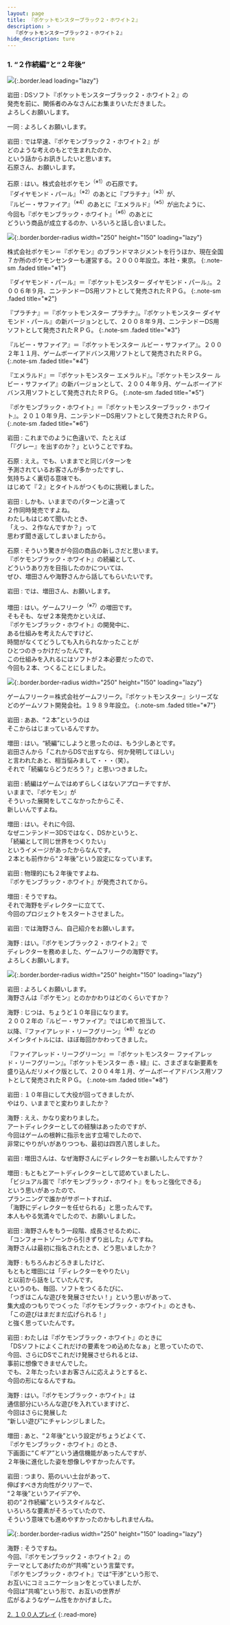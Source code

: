 ```yaml
---
layout: page
title: 『ポケットモンスターブラック２・ホワイト２』
description: >
  『ポケットモンスターブラック２・ホワイト２』
hide_description: ture
---
```


### 1. “２作続編”と“２年後”

![](/interviews/jp/nds/irej/vol1/img/mainvisual1.jpg){:.border.lead loading="lazy"}

岩田
: DSソフト『ポケットモンスターブラック２・ホワイト２』の<br>発売を前に、関係者のみなさんにお集まりいただきました。<br>よろしくお願いします。

一同
: よろしくお願いします。

岩田
: では早速、『ポケモンブラック２・ホワイト２』が<br>どのような考えのもとで生まれたのか、<br>という話からお訊きしたいと思います。<br>石原さん、お願いします。

石原
: はい。株式会社ポケモン<sup>（※1）</sup>の石原です。<br>『ダイヤモンド・パール』<sup>（※2）</sup>のあとに『プラチナ』<sup>（※3）</sup>が、<br>『ルビー・サファイア』<sup>（※4）</sup>のあとに『エメラルド』<sup>（※5）</sup>が出たように、<br>今回も『ポケモンブラック・ホワイト』<sup>（※6）</sup>のあとに<br>どういう商品が成立するのか、いろいろと話し合いました。

![](/interviews/jp/nds/irej/vol1/img/photo1.jpg){:.border.border-radius width="250" height="150" loading="lazy"}


株式会社ポケモン＝『ポケモン』のブランドマネジメントを行うほか、現在全国７か所のポケモンセンターも運営する。２０００年設立。本社・東京。
{:.note-sm .faded title="※1"}


『ダイヤモンド・パール』＝『ポケットモンスター ダイヤモンド・パール』。２００６年９月、ニンテンドーDS用ソフトとして発売されたＲＰＧ。
{:.note-sm .faded title="※2"}


『プラチナ』＝『ポケットモンスター プラチナ』。『ポケットモンスター ダイヤモンド・パール』の新バージョンとして、２００８年９月、ニンテンドーDS用ソフトとして発売されたＲＰＧ。
{:.note-sm .faded title="※3"}


『ルビー・サファイア』＝『ポケットモンスター ルビー・サファイア』。２００２年１１月、ゲームボーイアドバンス用ソフトとして発売されたＲＰＧ。
{:.note-sm .faded title="※4"}


『エメラルド』＝『ポケットモンスター エメラルド』。『ポケットモンスター ルビー・サファイア』の新バージョンとして、２００４年９月、ゲームボーイアドバンス用ソフトとして発売されたＲＰＧ。
{:.note-sm .faded title="※5"}


『ポケモンブラック・ホワイト』＝『ポケットモンスターブラック・ホワイト』。２０１０年９月、ニンテンドーDS用ソフトとして発売されたＲＰＧ。
{:.note-sm .faded title="※6"}

岩田
: これまでのように色違いで、たとえば<br>「『グレー』を出すのか？」ということですね。

石原
: ええ。でも、いままでと同じパターンを<br>予測されているお客さんが多かったですし、<br>気持ちよく裏切る意味でも、<br>はじめて『２』とタイトルがつくものに挑戦しました。

岩田
: しかも、いままでのパターンと違って<br>２作同時発売ですよね。<br>わたしもはじめて聞いたとき、<br>「えっ、２作なんですか？」って<br>思わず聞き返してしまいましたから。

石原
: そういう驚きが今回の商品の新しさだと思います。<br>『ポケモンブラック・ホワイト』の続編として、<br>どういうあり方を目指したのかについては、<br>ぜひ、増田さんや海野さんから話してもらいたいです。

岩田
: では、増田さん、お願いします。

増田
: はい。ゲームフリーク<sup>（※7）</sup>の増田です。<br>そもそも、なぜ２本発売かといえば、<br>『ポケモンブラック・ホワイト』の開発中に、<br>ある仕組みを考えたんですけど、<br>時間がなくてどうしても入れられなかったことが<br>ひとつのきっかけだったんです。<br>この仕組みを入れるにはソフトが２本必要だったので、<br>今回も２本、つくることにしました。

![](/interviews/jp/nds/irej/vol1/img/photo2.jpg){:.border.border-radius width="250" height="150" loading="lazy"}


ゲームフリーク＝株式会社ゲームフリーク。『ポケットモンスター』シリーズなどのゲームソフト開発会社。１９８９年設立。
{:.note-sm .faded title="※7"}

岩田
: ああ、“２本”というのは<br>そこからはじまっているんですか。

増田
: はい。“続編”にしようと思ったのは、もう少しあとです。<br>岩田さんから「これからDSで出すなら、何か発明してほしい」<br>と言われたあと、相当悩みまして・・・（笑）。<br>それで「続編ならどうだろう？」と思いつきました。

岩田
: 続編はゲームではめずらしくはないアプローチですが、<br>いままで、『ポケモン』が<br>そういった展開をしてこなかったからこそ、<br>新しいんですよね。

増田
: はい。それに今回、<br>なぜニンテンドー3DSではなく、DSかというと、<br>「続編として同じ世界をつくりたい」<br>というイメージがあったからなんです。<br>２本とも前作から“２年後”という設定になっています。

岩田
: 物理的にも２年後ですよね、<br>『ポケモンブラック・ホワイト』が発売されてから。

増田
: そうですね。<br>それで海野をディレクターに立てて、<br>今回のプロジェクトをスタートさせました。

岩田
: では海野さん、自己紹介をお願いします。

海野
: はい。『ポケモンブラック２・ホワイト２』で<br>ディレクターを務めました、ゲームフリークの海野です。<br>よろしくお願いします。

![](/interviews/jp/nds/irej/vol1/img/photo3.jpg){:.border.border-radius width="250" height="150" loading="lazy"}

岩田
: よろしくお願いします。<br>海野さんは『ポケモン』とのかかわりはどのくらいですか？

海野
: じつは、ちょうど１０年目になります。<br>２００２年の『ルビー・サファイア』ではじめて担当して、<br>以降、『ファイアレッド・リーフグリーン』<sup>（※8）</sup>などの<br>メインタイトルには、ほぼ毎回かかわってきました。


『ファイアレッド・リーフグリーン』＝『ポケットモンスター ファイアレッド・リーフグリーン』。『ポケットモンスター 赤・緑』に、さまざまな新要素を盛り込んだリメイク版として、２００４年１月、ゲームボーイアドバンス用ソフトとして発売されたＲＰＧ。
{:.note-sm .faded title="※8"}

岩田
: １０年目にして大役が回ってきましたが、<br>やはり、いままでと変わりましたか？

海野
: ええ、かなり変わりました。<br>アートディレクターとしての経験はあったのですが、<br>今回はゲームの根幹に指示を出す立場でしたので、<br>非常にやりがいがありつつも、最初は四苦八苦しました。

岩田
: 増田さんは、なぜ海野さんにディレクターをお願いしたんですか？

増田
: もともとアートディレクターとして認めていましたし、<br>「ビジュアル面で『ポケモンブラック・ホワイト』をもっと強化できる」<br>という思いがあったので、<br>プランニングで誰かがサポートすれば、<br>「海野にディレクターを任せられる」と思ったんです。<br>本人もやる気満々でしたので、お願いしました。

岩田
: 海野さんをもう一段階、成長させるために、<br>「コンフォートゾーンから引きずり出した」んですね。<br>海野さんは最初に指名されたとき、どう思いましたか？

海野
: もちろんおどろきましたけど、<br>もともと増田には「ディレクターをやりたい」<br>と以前から話をしていたんです。<br>というのも、毎回、ソフトをつくるたびに、<br>「つぎはこんな遊びを発展させたい！」という思いがあって、<br>集大成のつもりでつくった『ポケモンブラック・ホワイト』のときも、<br>「この遊びはまだまだ広げられる！」<br>と強く思っていたんです。

岩田
: わたしは『ポケモンブラック・ホワイト』のときに<br>「DSソフトによくこれだけの要素をつめ込めたなぁ」と思っていたので、<br>今回、さらにDSでこれだけ発展させられるとは、<br>事前に想像できませんでした。<br>でも、２年たったいまお客さんに応えようとすると、<br>今回の形になるんですね。

海野
: はい。『ポケモンブラック・ホワイト』は<br>通信部分にいろんな遊びを入れていますけど、<br>今回はさらに発展した<br>“新しい遊び”にチャレンジしました。

増田
: あと、“２年後”という設定がちょうどよくて、<br>『ポケモンブラック・ホワイト』のとき、<br>下画面に“Ｃギア”という通信機能があったんですが、<br>２年後に進化した姿を想像しやすかったんです。

岩田
: つまり、筋のいい土台があって、<br>伸ばすべき方向性がクリアーで、<br>“２年後”というアイデアや、<br>初の“２作続編”というスタイルなど、<br>いろいろな要素がそろっていたので、<br>そういう意味でも進めやすかったのかもしれませんね。

![](/interviews/jp/nds/irej/vol1/img/photo4.jpg){:.border.border-radius width="250" height="150" loading="lazy"}

海野
: そうですね。<br>今回、『ポケモンブラック２・ホワイト２』の<br>テーマとしてあげたのが“共鳴”という言葉です。<br>『ポケモンブラック・ホワイト』では“干渉”という形で、<br>お互いにコミュニケーションをとっていましたが、<br>今回は“共鳴”という形で、お互いの世界が<br>広がるようなゲーム性をかかげました。


[2. １００人プレイ](2.md)
{:.read-more}

